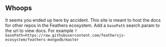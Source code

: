 ## Whoops

It seems you ended up here by accident. This site is meant to host the docs for other repos in the Feathers ecosystem. Add a `basePath` search param to the url to view docs. For example `?basePath=https://raw.githubusercontent.com/feathersjs-ecosystem/feathers-mongodb/master`
